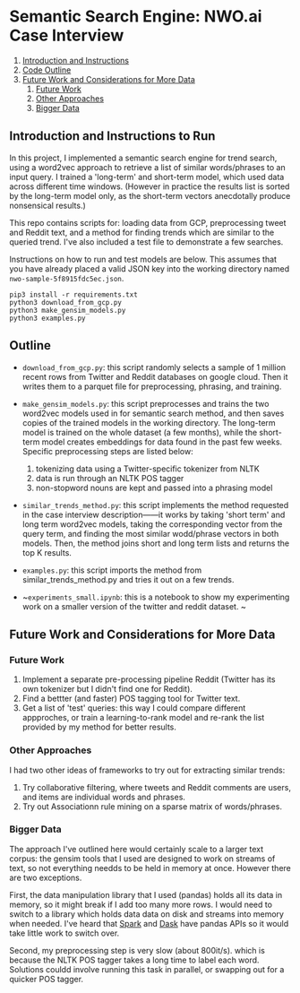 # Semantic Search Engine: NWO.ai Case Interview
1. [Introduction and Instructions](#introduction)
2. [Code Outline](#outline)
3. [Future Work and Considerations for More Data](#more)
    1. [Future Work](#future)
    2. [Other Approaches](#other)
    3. [Bigger Data](#bigdata)


## Introduction and Instructions to Run <a name="introduction"></a>
In this project, I implemented a semantic search engine for trend search, using a word2vec approach to retrieve a list of similar words/phrases to an input query. I trained a 'long-term' and short-term model, which used data across different time windows. (However in practice the results list is sorted by the long-term model only, as the short-term vectors anecdotally produce nonsensical results.)

This repo contains scripts for: loading data from GCP, preprocessing tweet and Reddit text, and a method for finding trends which are similar to the queried trend. I've also included a test file to demonstrate a few searches.

Instructions on how to run and test models are below. This assumes that you have already placed a valid JSON key into the working directory named `nwo-sample-5f8915fdc5ec.json`.

```
pip3 install -r requirements.txt
python3 download_from_gcp.py
python3 make_gensim_models.py
python3 examples.py
```

## Outline <a name="outline"></a>

- `download_from_gcp.py`: this script randomly selects a sample of 1 million recent rows from Twitter and Reddit databases on google cloud. Then it writes them to a parquet file for preprocessing, phrasing, and training. 
- `make_gensim_models.py`: this script preprocesses and trains the two word2vec models used in for semantic search method, and then saves copies of the trained models in the working directory. The long-term model is trained on the whole dataset (a few months), while the short-term model creates embeddings for data found in the past few weeks. Specific preprocessing steps are listed below:
    1. tokenizing data using a Twitter-specific tokenizer from NLTK
    2. data is run through an NLTK POS tagger
    3. non-stopword nouns are kept and passed into a phrasing model

- `similar_trends_method.py`: this script implements the method requested in the case interview description——it works by taking 'short term' and long term word2vec models, taking the corresponding vector from the query term, and finding the most similar wodd/phrase vectors in both models. Then, the method joins short and long term lists and returns the top K results.
- `examples.py`: this script imports the method from similar_trends_method.py and tries it out on a few trends.
- ~`experiments_small.ipynb`: this is a notebook to show my experimenting work on a smaller version of the twitter and reddit dataset. ~

## Future Work and Considerations for More Data<a name="more"></a>

### Future Work <a name="future"></a>
1. Implement a separate pre-processing pipeline Reddit (Twitter has its own tokenizer but I didn't find one for Reddit).
2. Find a bettter (and faster) POS tagging tool for Twitter text.
3. Get a list of 'test' queries: this way I could compare different appproches, or train a learning-to-rank model and re-rank the list provided by my method for better results.

### Other Approaches <a name="other"></a>
I had two other ideas of frameworks to try out for extracting similar trends:

1. Try collaborative filtering, where tweets and Reddit comments are users, and items are individual words and phrases. 
2. Try out Associationn rule mining on a sparse matrix of words/phrases.

### Bigger Data <a name="bigdata"></a>
The approach I've outlined here would certainly scale to a larger text corpus: the gensim tools that I used are designed to work on streams of text, so not everything needds to be held in memory at once. However there are two exceptions. 

First, the data manipulation library that I used (pandas) holds all its data in memory, so it might break if I add too many more rows. I would need to switch to a library which holds data data on disk and streams into memory when needed. I've heard that [Spark](https://spark.apache.org/) and [Dask](https://dask.org/) have pandas APIs so it would take little work to switch over.

Second, my preprocessing step is very slow (about 800it/s). which is because the NLTK POS tagger takes a long time to label each word. Solutions couldd involve running this task in parallel, or swapping out for a quicker POS tagger.
